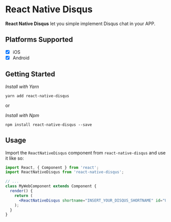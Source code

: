 # React Native Disqus


**React Native Disqus** let you simple implement Disqus chat in your APP.


## Platforms Supported

- [x] iOS
- [x] Android

## Getting Started

*Install with Yarn*

`yarn add react-native-disqus` 

or

*Install with Npm*

`npm install react-native-disqus --save` 



## Usage

Import the `ReactNativeDisqus` component from `react-native-disqus` and use it like so:

```jsx
import React, { Component } from 'react';
import ReactNativeDisqus from 'react-native-disqus';

// ...
class MyWebComponent extends Component {
  render() {
    return (
      <ReactNativeDisqus shortname="INSERT_YOUR_DISQUS_SHORTNAME" id="UNIQUE_TOPIC_ID" />
    );
  }
}
```




